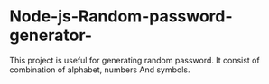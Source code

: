 # Node-js-Random-password-generator-
This project is useful  for generating random password. It consist of  combination of alphabet, numbers And symbols.

